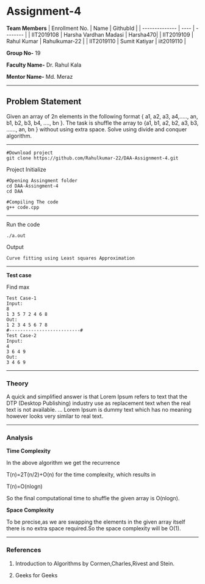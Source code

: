 # Assignment-4

**Team Members**
|   Enrollment No.  |   Name   | GithubId |
|   --------------  |   ----   | -------- |
|    IIT2019108  |   Harsha Vardhan Madasi | Harsha470|
|    IIT2019109  |   Rahul Kumar | Rahulkumar-22 | 
|    IIT2019110 |   Sumit Katiyar | iit2019110  |

**Group No-** 19

**Faculty Name-** Dr. Rahul Kala

**Mentor Name-** Md. Meraz

---
## Problem Statement
Given an array of 2n elements in the following format { a1, a2, a3, a4,....., an, b1, b2, b3, b4, ...., bn }. The task is shuffle the array to {a1, b1, a2, b2, a3, b3, ......, an, bn } without using extra space. Solve using divide and conquer algorithm.

---


```
#Download project
git clone https://github.com/Rahulkumar-22/DAA-Assignment-4.git 
```
Project Initialize 
```
#Opening Assingment folder
cd DAA-Assingment-4
cd DAA

#Compiling The code
g++ code.cpp
```
---

Run the code
```
./a.out
```
Output
```
Curve fitting using Least squares Approximation
```
---

**Test case**

Find max
```
Test Case-1
Input:
8
1 3 5 7 2 4 6 8
Out:
1 2 3 4 5 6 7 8
#--------------------------#
Test Case-2
Input:
4
3 6 4 9
Out:
3 4 6 9
```

---

### Theory
A quick and simplified answer is that Lorem Ipsum refers to text that the DTP (Desktop Publishing) industry use as replacement text when the real text is not available. ... Lorem Ipsum is dummy text which has no meaning however looks very similar to real text.

---

### Analysis

**Time Complexity**

In the above algorithm we get the recurrence 

T(n)=2T(n/2)+O(n)
for the time complexity, which results in 

T(n)=O(nlogn)

So the final computational time to shuffle the given array is O(nlog⁡n).



**Space Complexity**

To be precise,as we are swapping the elements in the given array itself  there is no extra space required.So the space complexity will be O(1).

---

### References

1) Introduction to Algorithms by Cormen,Charles,Rivest and Stein.

2) Geeks for Geeks
